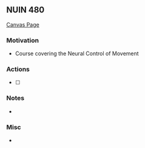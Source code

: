 ## NUIN 480 
[Canvas Page](https://canvas.northwestern.edu/courses/87345)

### Motivation
- Course covering the Neural Control of Movement

### Actions
- [ ] 

### Notes
- 

### Misc
- 

